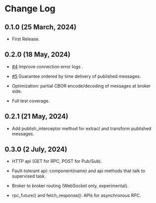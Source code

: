 # Change Log

## 0.1.0 (25 March, 2024)

- First Release.

## 0.2.0 (18 May, 2024)

- [#4](https://github.com/cardo-org/Rembus.jl/issues/4) Improve connection error logs .

- [#5](https://github.com/cardo-org/Rembus.jl/issues/4) Guarantee ordered by time delivery of published messages.

- Optimization: partial CBOR encode/decoding of messages at broker side.

- Full test coverage.

## 0.2.1 (21 May, 2024)

- Add publish_interceptor method for extract and transform published messages.

## 0.3.0 (2 July, 2024)

- HTTP api (GET for RPC, POST for Pub/Sub).

- Fault-tolerant api: component(name) and api methods that talk to supervised task.

- Broker to broker routing (WebSocket only, experimental).

- rpc_future() and fetch_response(): APIs for asynchronous RPC.
